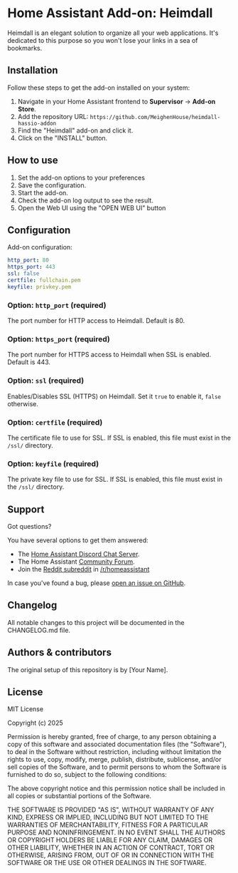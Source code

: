 # Home Assistant Add-on: Heimdall

Heimdall is an elegant solution to organize all your web applications. It's dedicated to this purpose so you won't lose your links in a sea of bookmarks.

## Installation

Follow these steps to get the add-on installed on your system:

1. Navigate in your Home Assistant frontend to **Supervisor** → **Add-on Store**.
2. Add the repository URL: `https://github.com/MeighenHouse/heimdall-hassio-addon`
3. Find the "Heimdall" add-on and click it.
4. Click on the "INSTALL" button.

## How to use

1. Set the add-on options to your preferences
2. Save the configuration.
3. Start the add-on.
4. Check the add-on log output to see the result.
5. Open the Web UI using the "OPEN WEB UI" button

## Configuration

Add-on configuration:

```yaml
http_port: 80
https_port: 443
ssl: false
certfile: fullchain.pem
keyfile: privkey.pem
```

### Option: `http_port` (required)

The port number for HTTP access to Heimdall. Default is 80.

### Option: `https_port` (required)

The port number for HTTPS access to Heimdall when SSL is enabled. Default is 443.

### Option: `ssl` (required)

Enables/Disables SSL (HTTPS) on Heimdall. Set it `true` to enable it, `false` otherwise.

### Option: `certfile` (required)

The certificate file to use for SSL. If SSL is enabled, this file must exist in the `/ssl/` directory.

### Option: `keyfile` (required)

The private key file to use for SSL. If SSL is enabled, this file must exist in the `/ssl/` directory.

## Support

Got questions?

You have several options to get them answered:

- The [Home Assistant Discord Chat Server][discord].
- The Home Assistant [Community Forum][forum].
- Join the [Reddit subreddit][reddit] in [/r/homeassistant][reddit]

In case you've found a bug, please [open an issue on GitHub][issue].

[discord]: https://discord.gg/c5DvZ4e
[forum]: https://community.home-assistant.io
[issue]: https://github.com/yourusername/heimdall-hassio-addon/issues
[reddit]: https://reddit.com/r/homeassistant
[repository]: https://github.com/yourusername/heimdall-hassio-addon

## Changelog

All notable changes to this project will be documented in the CHANGELOG.md file.

## Authors & contributors

The original setup of this repository is by [Your Name].

## License

MIT License

Copyright (c) 2025

Permission is hereby granted, free of charge, to any person obtaining a copy
of this software and associated documentation files (the "Software"), to deal
in the Software without restriction, including without limitation the rights
to use, copy, modify, merge, publish, distribute, sublicense, and/or sell
copies of the Software, and to permit persons to whom the Software is
furnished to do so, subject to the following conditions:

The above copyright notice and this permission notice shall be included in all
copies or substantial portions of the Software.

THE SOFTWARE IS PROVIDED "AS IS", WITHOUT WARRANTY OF ANY KIND, EXPRESS OR
IMPLIED, INCLUDING BUT NOT LIMITED TO THE WARRANTIES OF MERCHANTABILITY,
FITNESS FOR A PARTICULAR PURPOSE AND NONINFRINGEMENT. IN NO EVENT SHALL THE
AUTHORS OR COPYRIGHT HOLDERS BE LIABLE FOR ANY CLAIM, DAMAGES OR OTHER
LIABILITY, WHETHER IN AN ACTION OF CONTRACT, TORT OR OTHERWISE, ARISING FROM,
OUT OF OR IN CONNECTION WITH THE SOFTWARE OR THE USE OR OTHER DEALINGS IN THE
SOFTWARE.

